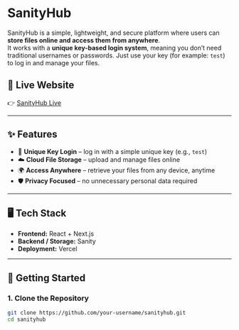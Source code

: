 # SanityHub

SanityHub is a simple, lightweight, and secure platform where users can **store files online and access them from anywhere**.  
It works with a **unique key-based login system**, meaning you don’t need traditional usernames or passwords. Just use your key (for example: `test`) to log in and manage your files.

## 🚀 Live Website
👉 [SanityHub Live](https://sanityhub.vercel.app/)

---

## ✨ Features
- 🔑 **Unique Key Login** – log in with a simple unique key (e.g., `test`)
- ☁️ **Cloud File Storage** – upload and manage files online
- 🌍 **Access Anywhere** – retrieve your files from any device, anytime
- 🛡 **Privacy Focused** – no unnecessary personal data required

---

## 🖥 Tech Stack
- **Frontend:** React + Next.js
- **Backend / Storage:** Sanity
- **Deployment:** Vercel

---

## 📌 Getting Started

### 1. Clone the Repository
```bash
git clone https://github.com/your-username/sanityhub.git
cd sanityhub
